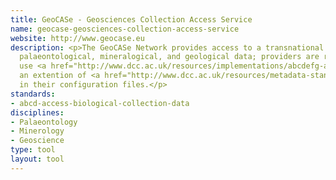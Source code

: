 ```yaml
---
title: GeoCASe - Geosciences Collection Access Service
name: geocase-geosciences-collection-access-service
website: http://www.geocase.eu
description: <p>The GeoCASe Network provides access to a transnational network of
  palaeontological, mineralogical, and geological data; providers are required to
  use <a href="http://www.dcc.ac.uk/resources/implementations/abcdefg-access-biological-collection-databases-extended-geosciences">ABCDEFG</a>,
  an extention of <a href="http://www.dcc.ac.uk/resources/metadata-standards/abcd-access-biological-collection-data">ABCD</a>,
  in their configuration files.</p>
standards:
- abcd-access-biological-collection-data
disciplines:
- Palaeontology
- Minerology
- Geoscience
type: tool
layout: tool
---
```



